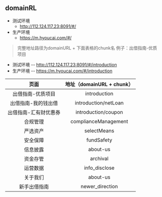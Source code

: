 ## domainRL
+ 测试环境
  - http://112.124.117.23:8091/#/
+ 生产环境
  - https://m.hyoucai.com/#/

> 完整地址路径为domainURL + 下面表格的chunk名
例子：出借指南-优质项目
+ 测试环境 -- http://112.124.117.23:8091/#/introduction
+ 生产环境 -- https://m.hyoucai.com/#/introduction

| 页面 | 地址（domainURL + chunk） |
| :------: | :------: |
| 出借指南-优质项目 | introduction |
| 出借指南-我的钱出借 | introduction/netLoan | 
| 出借指南-汇有财优惠券 | introduction/coupon |
| 合规管理 | complianceManagement |
| 严选资产 | selectMeans |
| 安全保障 | fundSafety |
| 信息披露 | about-us |
| 资金存管 | archival |
| 运营数据 | info_disclose |
| 关于我们 | about-us |
| 新手出借指南 | newer_direction |
